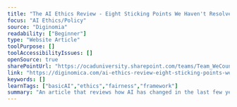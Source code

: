 ```yaml
---
title: "The AI Ethics Review - Eight Sticking Points We Haven't Resolved"
focus: "AI Ethics/Policy"
source: "Diginomia"
readability: ["Beginner"]
type: "Website Article"
toolPurpose: []
toolAccessibilityIssues: []
openSource: true
sharePointUrl: "https://ocaduniversity.sharepoint.com/teams/Team_WeCount/Shared%20Documents/Resources%20and%20Tools/Literature%20(curated)/The%20AI%20ethics%20review%20-%20eight%20sticking%20points%20we%20haven%27t%20resolved.pdf"
link: "https://diginomica.com/ai-ethics-review-eight-sticking-points-we-havent-resolved"
keywords: []
learnTags: ["basicAI","ethics","fairness","framework"]
summary: "An article that reviews how AI has changed in the last few years and highlights the top ethical issues that have arisen. "
---
```


